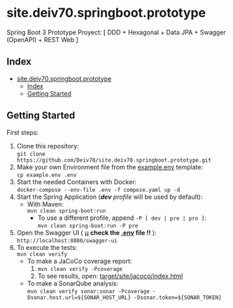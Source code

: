 # site.deiv70.springboot.prototype
Spring Boot 3 Prototype Proyect: [ DDD + Hexagonal + Data JPA + Swagger (OpenAPI) + REST Web ]

## Index
<!-- TOC -->
* [site.deiv70.springboot.prototype](#sitedeiv70springbootprototype)
  * [Index](#index)
  * [Getting Started](#getting-started)
<!-- TOC -->

## Getting Started

First steps:
1. Clone this repository:  
    ```git clone https://github.com/Deiv70/site.deiv70.springboot.prototype.git```  
2. Make your own Environment file from the [example.env](example.env) template:  
    ```cp example.env .env```  
3. Start the needed Containers with Docker:  
    ```docker-compose --env-file .env -f compose.yaml up -d```  
4. Start the Spring Application (_**dev** profile_ will be used by default):
    - With Maven:  
        ```mvn clean spring-boot:run```  
      - To use a different profile, append `-P [ dev | pre | pro ]`:  
        ```mvn clean spring-boot:run -P pre```  
5. Open the Swagger UI ( **¡¡ check the [.env](.env) file !!** ):  
    ```http://localhost:8080/swagger-ui```  
6. To execute the tests:  
    ```mvn clean verify```  
    - To make a JaCoCo coverage report:  
        1. ```mvn clean verify -Pcoverage```  
        2. To see results, open: [target/site/jacoco/index.html](target/site/jacoco/index.html)  
    - To make a SonarQube analysis:  
        ```mvn clean verify sonar:sonar -Pcoverage -Dsonar.host.url=${SONAR_HOST_URL} -Dsonar.token=${SONAR_TOKEN}```  
